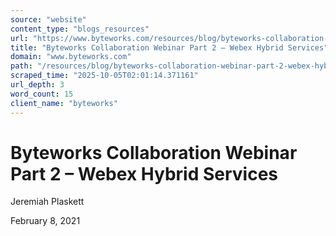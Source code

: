 ```yaml
---
source: "website"
content_type: "blogs_resources"
url: "https://www.byteworks.com/resources/blog/byteworks-collaboration-webinar-part-2-webex-hybrid-services/"
title: "Byteworks Collaboration Webinar Part 2 – Webex Hybrid Services"
domain: "www.byteworks.com"
path: "/resources/blog/byteworks-collaboration-webinar-part-2-webex-hybrid-services/"
scraped_time: "2025-10-05T02:01:14.371161"
url_depth: 3
word_count: 15
client_name: "byteworks"
---
```


# Byteworks Collaboration Webinar Part 2 – Webex Hybrid Services

Jeremiah Plaskett

February 8, 2021